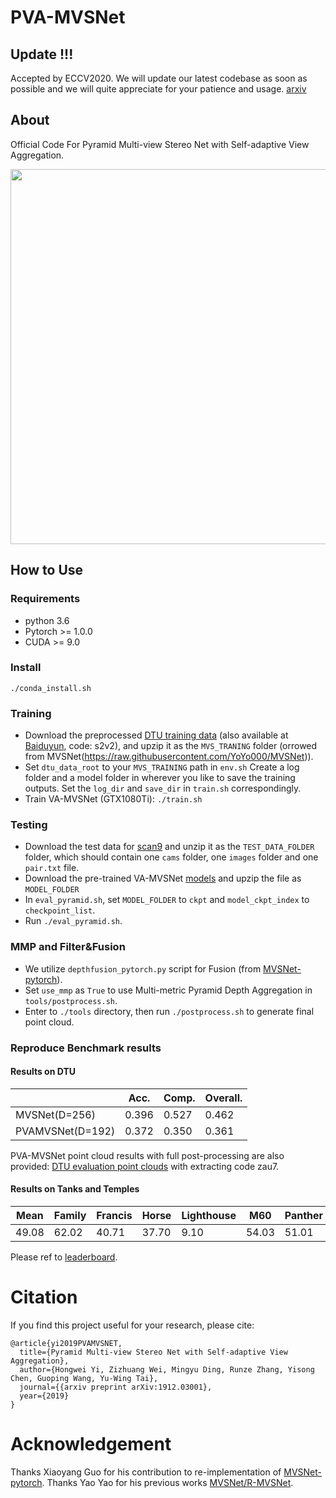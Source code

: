 # PVA-MVSNet

## Update !!!
Accepted by ECCV2020. We will update our latest codebase as soon as possible and we will quite appreciate for your patience and usage. [arxiv](https://arxiv.org/abs/1912.03001)

## About
Official Code For Pyramid Multi-view Stereo Net with Self-adaptive View Aggregation.

<img src="doc/architecture.png" width="600"> 

## How to Use

### Requirements

* python 3.6
* Pytorch >= 1.0.0
* CUDA >= 9.0

### Install
``./conda_install.sh``

### Training

* Download the preprocessed [DTU training data](https://drive.google.com/file/d/1eDjh-_bxKKnEuz5h-HXS7EDJn59clx6V/view) (also available at [Baiduyun](https://pan.baidu.com/s/1Wb9E6BWCJu4wZfwxm_t4TQ#list/path=%2F), code: s2v2), and upzip it as the ``MVS_TRANING`` folder (orrowed from MVSNet(https://raw.githubusercontent.com/YoYo000/MVSNet)).
* Set ``dtu_data_root`` to your ``MVS_TRAINING`` path in ``env.sh``
Create a log folder and a model folder in wherever you like to save the training outputs. Set the ``log_dir`` and ``save_dir`` in ``train.sh`` correspondingly.
* Train VA-MVSNet (GTX1080Ti):
``./train.sh``

### Testing

* Download the test data for [scan9](https://drive.google.com/file/d/17ZoojQSubtzQhLCWXjxDLznF2vbKz81E/view?usp=sharing) and unzip it as the ``TEST_DATA_FOLDER`` folder, which should contain one ``cams`` folder, one ``images`` folder and one ``pair.txt`` file.
* Download the pre-trained VA-MVSNet [models](https://drive.google.com/file/d/1sp8A9DGEj7wrKCophIEWE-M6H8qVwTmt/view) and upzip the file as ``MODEL_FOLDER``
* In ``eval_pyramid.sh``, set ``MODEL_FOLDER`` to ``ckpt`` and ``model_ckpt_index`` to ``checkpoint_list``.
* Run ``./eval_pyramid.sh``.

### MMP and Filter&Fusion
* We utilize ``depthfusion_pytorch.py`` script for Fusion (from [MVSNet-pytorch](https://github.com/xy-guo/MVSNet_pytorch)).
* Set ``use_mmp`` as ``True`` to use Multi-metric Pyramid Depth Aggregation in ``tools/postprocess.sh``.
* Enter to ``./tools`` directory, then run ``./postprocess.sh`` to generate final point cloud.


### Reproduce Benchmark results

#### Results on DTU
|                       | Acc.   | Comp.  | Overall. |
|-----------------------|--------|--------|----------|
| MVSNet(D=256)         | 0.396  | 0.527  | 0.462    |
| PVAMVSNet(D=192)      | 0.372  | 0.350  | 0.361    |

PVA-MVSNet point cloud results with full post-processing are also provided: [DTU evaluation point clouds](https://pan.baidu.com/s/1R3loCM8pcNEWMfB14BUyNg) with extracting code zau7.

#### Results on Tanks and Temples
| Mean   | Family | Francis | Horse  | Lighthouse | M60    | Panther | Playground | Train |
|--------|--------|---------|--------|------------|--------|---------|------------|-------|
| 49.08  |	62.02 |	 40.71	|  37.70 |    9.10    | 54.03  |  51.01	 |   54.92    |	43.14 |

Please ref to [leaderboard](https://www.tanksandtemples.org/details/691/).

# Citation

If you find this project useful for your research, please cite:
```
@article{yi2019PVAMVSNET,
  title={Pyramid Multi-view Stereo Net with Self-adaptive View Aggregation},
  author={Hongwei Yi, Zizhuang Wei, Mingyu Ding, Runze Zhang, Yisong Chen, Guoping Wang, Yu-Wing Tai},
  journal={{arxiv preprint arXiv:1912.03001},
  year={2019}
}
```

# Acknowledgement
Thanks Xiaoyang Guo for his contribution to re-implementation of [MVSNet-pytorch](https://github.com/xy-guo/MVSNet_pytorch). Thanks Yao Yao for his previous works [MVSNet/R-MVSNet](https://github.com/YoYo000/MVSNet). 



